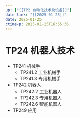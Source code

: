 ```yaml
---
up: ["[[TP2 自动化技术及设备]]"]
date-link: "[[2025-01-25]]"
date: 2025-01-25
ctime-p: 2025-01-25T16:55:36
---
```


# TP24 机器人技术

- TP241 机械手
	- TP241.2 工业机械手
	- TP241.3 专用机械手
- TP242 机器人
	- TP242.2 工业机器人
	- TP242.3 专用机器人
	- TP242.6 智能机器人
- TP249 应用
